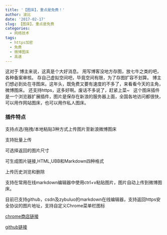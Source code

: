 ```yaml
---
title: '【图床】，重点是免费！'
author: 波比
date: '2017-02-17'
slug: 【图床】，重点是免费
categories:
  - 网络技术
tags:
  - https加密
  - 免费
  - 微博图床
  - 高速
---
```


这对于 博主来说，这真是个大好消息。 用写博客没地方存图，放七牛之类的吧，各种备案审核。 存自己虚拟空间吧，毕竟空间有限，为了存图扩容不划算。 博主们想必到处在寻图床。这年头，既免费又要有速度的不多了，来看看今天的主角，微博图床。 还支持https，这多好啊。废话不多说了，赶紧上菜~   这个图床插件是一个浏览器扩展插件，图片是保存在新浪的服务器上面，全国各地访问都很快，可以用作网站图床，也可以用作私人图床。

### 插件特点

支持点选/拖拽/本地粘贴3种方式上传图片至新浪微博图床

支持批量上传

可选择返回的图片尺寸

可生成图片链接,HTML,UBB和Markdown四种格式

上传历史浏览和删除

支持在常用在线markdown编辑器中使用ctrl+v粘贴图片，图片自动上传到微博图床。

目前已支持github，csdn及zybuluo的markdown在线编辑器，支持返回https安全协议的图片地址，支持自定义Chrome菜单栏图标

 [chrome商店链接](https://chrome.google.com/webstore/detail//fdfdnfpdplfbbnemmmoklbfjbhecpnhf/reviews)

[github链接](https://github.com/Suxiaogang/WeiboPicBed)

